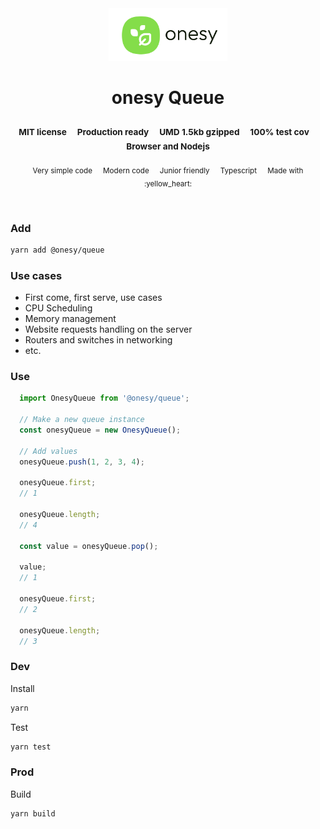 
</br>
</br>

<p align='center'>
  <a target='_blank' rel='noopener noreferrer' href='#'>
    <img width='auto' height='84' src='https://raw.githubusercontent.com/onesy-me/onesy/refs/heads/main/utils/images/logo.png' alt='onesy logo' />
  </a>
</p>

<h1 align='center'>onesy Queue</h1>

<h3 align='center'>
  <sub>MIT license&nbsp;&nbsp;&nbsp;&nbsp;</sub>
  <sub>Production ready&nbsp;&nbsp;&nbsp;&nbsp;</sub>
  <sub>UMD 1.5kb gzipped&nbsp;&nbsp;&nbsp;&nbsp;</sub>
  <sub>100% test cov&nbsp;&nbsp;&nbsp;&nbsp;</sub>
  <sub>Browser and Nodejs</sub>
</h3>

<p align='center'>
  <sub>Very simple code&nbsp;&nbsp;&nbsp;&nbsp;</sub>
  <sub>Modern code&nbsp;&nbsp;&nbsp;&nbsp;</sub>
  <sub>Junior friendly&nbsp;&nbsp;&nbsp;&nbsp;</sub>
  <sub>Typescript&nbsp;&nbsp;&nbsp;&nbsp;</sub>
  <sub>Made with :yellow_heart:</sub>
</p>

<br />

### Add

```sh
yarn add @onesy/queue
```

### Use cases
- First come, first serve, use cases
- CPU Scheduling
- Memory management
- Website requests handling on the server
- Routers and switches in networking
- etc.

### Use

```javascript
  import OnesyQueue from '@onesy/queue';

  // Make a new queue instance
  const onesyQueue = new OnesyQueue();

  // Add values
  onesyQueue.push(1, 2, 3, 4);

  onesyQueue.first;
  // 1

  onesyQueue.length;
  // 4

  const value = onesyQueue.pop();

  value;
  // 1

  onesyQueue.first;
  // 2

  onesyQueue.length;
  // 3
```

### Dev

Install

```sh
yarn
```

Test

```sh
yarn test
```

### Prod

Build

```sh
yarn build
```
